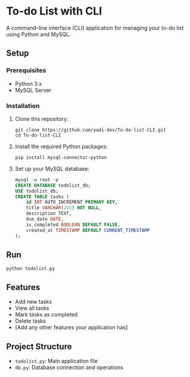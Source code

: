 # To-do List with CLI
A command-line interface (CLI) application for managing your to-do list using Python and MySQL.
## Setup
### Prerequisites
- Python 3.x
- MySQL Server
### Installation
1. Clone this repository:
   ```
   git clone https://github.com/yadi-dev/To-do-list-CLI.git
   cd To-do-list-CLI
   ```
2. Install the required Python packages:
   ```
   pip install mysql-connector-python
   ```
3. Set up your MySQL database:
   ```sql
   mysql -u root -p
   CREATE DATABASE todolist_db;
   USE todolist_db;
   CREATE TABLE tasks (
       id INT AUTO_INCREMENT PRIMARY KEY,
       title VARCHAR(255) NOT NULL,
       description TEXT,
       due_date DATE,
       is_completed BOOLEAN DEFAULT FALSE,
       created_at TIMESTAMP DEFAULT CURRENT_TIMESTAMP
   );
   ```
## Run
   ```
   python todolist.py
   ```
## Features
- Add new tasks
- View all tasks
- Mark tasks as completed
- Delete tasks
- [Add any other features your application has]
## Project Structure
- `todolist.py`: Main application file
- `db.py`: Database connection and operations
